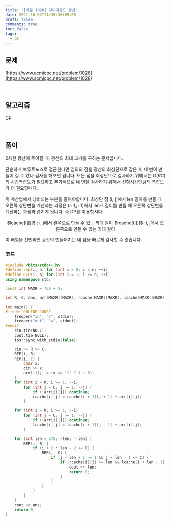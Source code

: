 ```yaml
---
title: "[백준 1028] 다이아몬드 광산"
date: 2021-10-02T11:39:38+09:00
draft: false
comments: true
toc: false
tags:
  - ps
---
```


## 문제

[https://www.acmicpc.net/problem/1028](https://www.acmicpc.net/problem/1028)

<br>

## 알고리즘

DP

<br>

## 풀이

2차원 광산이 주어질 때, 광산의 최대 크기를 구하는 문제입니다.

단순하게 브루트포스로 접근한다면 임의의 점을 광산의 최상단으로 잡은 후 네 변이 만들어 질 수 있나 검사를 해보면 됩니다. 모든 점을 최상단으로 검사하기 위해서는 $O(RC)$ 의 시간복잡도가 필요하고 추가적으로 네 변을 검사하기 위해서 선형시간만큼의 복잡도가 더 필요합니다.

위 계산법에서 낭비되는 부분을 줄여야합니다. 최상단 점 (i, j)에서 len 길이를 만들 때 오른쪽 상단변을 계산하는 과정은 (i+1,j+1)에서 len-1 길이를 만들 때 오른쪽 상단변을 계산하는 과정과 겹치게 됩니다. 즉 DP를 이용합시다.

<p align=center>
	$lcache[i][j]$ : i, j에서 왼쪽으로 만들 수 있는 최대 길이
	$rcache[i][j]$: i, j에서 오른쪽으로 만들 수 있는 최대 길이
</p>

이 배열을 선언하면 광산의 만들어지는 네 점을 빠르게 검사할 수 있습니다.

### 코드

```c++
#include <bits/stdc++.h>
#define rep(i, n) for (int i = 0; i < n; ++i)
#define REP(i, n) for (int i = 1; i <= n; ++i)
using namespace std;

const int MAXR = 750 + 5;

int R, C, ans, arr[MAXR][MAXR], rcache[MAXR][MAXR], lcache[MAXR][MAXR];

int main() {
#ifndef ONLINE_JUDGE
    freopen("in", "r", stdin);
    freopen("out", "w", stdout);
#endif
    cin.tie(NULL);
    cout.tie(NULL);
    ios::sync_with_stdio(false);

    cin >> R >> C;
    REP(i, R)
    REP(j, C) {
        char x;
        cin >> x;
        arr[i][j] = (x == '1' ? 1 : 0);
    }
    for (int i = R; i >= 1; --i)
        for (int j = C; j >= 1; --j) {
            if (!arr[i][j]) continue;
            rcache[i][j] = rcache[i + 1][j + 1] + arr[i][j];
        }

    for (int i = R; i >= 1; --i)
        for (int j = C; j >= 1; --j) {
            if (!arr[i][j]) continue;
            lcache[i][j] = lcache[i + 1][j - 1] + arr[i][j];
        }

    for (int len = 375; ~len; --len) {
        REP(i, R) {
            if (i + 2 * len - 2 <= R) {
                REP(j, C) {
                    if (j - len + 1 >= 1 && j + len - 1 <= C) {
                        if (rcache[i][j] >= len && lcache[i + len - 1][j + len - 1] >= len && lcache[i][j] >= len && rcache[i + len - 1][j - len + 1] >= len) {
                            cout << len;
                            return 0;
                        }
                    }
                }
            }
        }
    }
    cout << ans;
    return 0;
}
```
